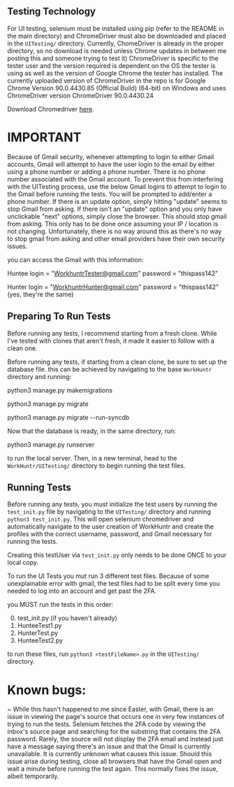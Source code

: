 
## Testing Technology

For UI testing, selenium must be installed using pip (refer to the README in the main directory) and ChromeDriver must also be downloaded and placed in the `UITesting/` directory. Currently, ChomeDriver is already in the proper directory, so no download is needed unless Chrome updates in between me posting this and someone trying to test it) ChromeDriver is specific to the tester user and the version required is dependent on the OS the tester is using as well as the version of Google Chrome the tester has installed. The currently uploaded version of ChromeDriver in the repo is for Google Chrome Version 90.0.4430.85 (Official Build) (64-bit) on Windows and uses ChromeDriver version ChromeDriver 90.0.4430.24

Download Chromedriver [here](https://sites.google.com/a/chromium.org/chromedriver/home).

# IMPORTANT

Because of Gmail security, whenever attempting to login to either Gmail accounts, Gmail will attempt to have the user login to the email by either using a phone number or adding a phone number. There is no phone number associated with the Gmail account. To prevent this from interfering with the UITesting process, use the below Gmail logins to attempt to login to the Gmail before running the tests. You will be prompted to add/enter a phone number. If there is an update option, simply hitting "update" seems to stop Gmail from asking. If there isn't an "update" option and you only have unclickable "next" options, simply close the browser. This should stop gmail from asking. This only has to be done once assuming your IP / location is not changing. Unfortunately, there is no way around this as there's no way to stop gmail from asking and other email providers have their own security issues.

you can access the Gmail with this information:

Huntee login = "WorkhuntrTester@gmail.com"
password = "thispass142"

Hunter login = "WorkhuntrHunter@gmail.com"
password = "thispass142" (yes, they're the same)

## Preparing To Run Tests
Before running any tests, I recommend starting from a fresh clone. While I've tested with clones that aren't fresh, it made it easier to follow with a clean one.

Before running any tests, if starting from a clean clone, be sure to set up the database file. this can be achieved by navigating to the base `WorkHuntr` directory and running:

python3 manage.py makemigrations

python3 manage.py migrate

python3 manage.py migrate --run-syncdb

Now that the database is ready, in the same directory, run:

python3 manage.py runserver

to run the local server. Then, in a new terminal, head to the `WorkHuntr/UITesting/` directory to begin running the test files.

## Running Tests

Before running any tests, you must initialize the test users by running the `test_init.py` file by navigating to the `UITesting/` directory and running `python3 test_init.py`. This will open selenium chromedriver and automatically navigate to the user creation of WorkHuntr and create the profiles with the correct username, password, and Gmail necessary for running the tests.

Creating this testUser via `test_init.py` only needs to be done ONCE to your local copy.

To run the UI Tests you mut run 3 different test files. Because of some unexplainable error with gmail, the test files had to be split every time you needed to log into an account and get past the 2FA.

you MUST run the tests in this order:

0) test_init.py (if you haven't already)
1) HunteeTest1.py
2) HunterTest.py
3) HunteeTest2.py

to run these files, run `python3 <testFileName>.py` in the `UITesting/` directory. 


# Known bugs:

~ While this hasn't happened to me since Easter, with Gmail, there is an issue in viewing the page's source that occurs one in very few instances of trying to run the tests. Selenium fetches the 2FA code by viewing the inbox's source page and searching for the substring that contains the 2FA password. Rarely, the source will not display the 2FA email and instead just have a message saying there's an issue and that the Gmail is currently unavailable. It is currently unknown what causes this issue. Should this issue arise during testing, close all browsers that have the Gmail open and wait a minute before running the test again. This normally fixes the issue, albeit temporarily.
